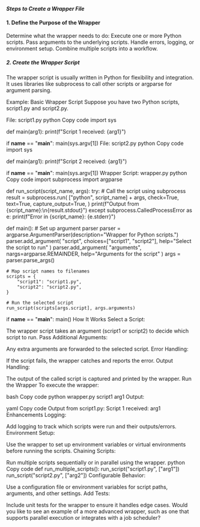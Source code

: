 ***Steps to Create a Wrapper File***
#### 1. Define the Purpose of the Wrapper
Determine what the wrapper needs to do:
Execute one or more Python scripts.
Pass arguments to the underlying scripts.
Handle errors, logging, or environment setup.
Combine multiple scripts into a workflow.
##### 2. Create the Wrapper Script
The wrapper script is usually written in Python for flexibility and integration. It uses libraries like subprocess to call other scripts or argparse for argument parsing.

Example: Basic Wrapper Script
Suppose you have two Python scripts, script1.py and script2.py.

File: script1.py
python
Copy code
import sys

def main(arg1):
    print(f"Script 1 received: {arg1}")

if __name__ == "__main__":
    main(sys.argv[1])
File: script2.py
python
Copy code
import sys

def main(arg1):
    print(f"Script 2 received: {arg1}")

if __name__ == "__main__":
    main(sys.argv[1])
Wrapper Script: wrapper.py
python
Copy code
import subprocess
import argparse

def run_script(script_name, args):
    try:
        # Call the script using subprocess
        result = subprocess.run(
            ["python", script_name] + args,
            check=True,
            text=True,
            capture_output=True,
        )
        print(f"Output from {script_name}:\n{result.stdout}")
    except subprocess.CalledProcessError as e:
        print(f"Error in {script_name}: {e.stderr}")

def main():
    # Set up argument parser
    parser = argparse.ArgumentParser(description="Wrapper for Python scripts.")
    parser.add_argument(
        "script", choices=["script1", "script2"], help="Select the script to run"
    )
    parser.add_argument(
        "arguments", nargs=argparse.REMAINDER, help="Arguments for the script"
    )
    args = parser.parse_args()

    # Map script names to filenames
    scripts = {
        "script1": "script1.py",
        "script2": "script2.py",
    }

    # Run the selected script
    run_script(scripts[args.script], args.arguments)

if __name__ == "__main__":
    main()
How It Works
Select a Script:

The wrapper script takes an argument (script1 or script2) to decide which script to run.
Pass Additional Arguments:

Any extra arguments are forwarded to the selected script.
Error Handling:

If the script fails, the wrapper catches and reports the error.
Output Handling:

The output of the called script is captured and printed by the wrapper.
Run the Wrapper
To execute the wrapper:

bash
Copy code
python wrapper.py script1 arg1
Output:

yaml
Copy code
Output from script1.py:
Script 1 received: arg1
Enhancements
Logging:

Add logging to track which scripts were run and their outputs/errors.
Environment Setup:

Use the wrapper to set up environment variables or virtual environments before running the scripts.
Chaining Scripts:

Run multiple scripts sequentially or in parallel using the wrapper.
python
Copy code
def run_multiple_scripts():
    run_script("script1.py", ["arg1"])
    run_script("script2.py", ["arg2"])
Configurable Behavior:

Use a configuration file or environment variables for script paths, arguments, and other settings.
Add Tests:

Include unit tests for the wrapper to ensure it handles edge cases.
Would you like to see an example of a more advanced wrapper, such as one that supports parallel execution or integrates with a job scheduler?






